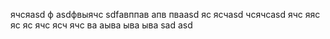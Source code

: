 ячсяasd
ф
asdфвыячс
sdfавппав
апв
пваasd
яс
ясчasd
чсячсasd
ячс
яяс
яс
яс
ячс
ясч
ячс
ва
аыва
ыва
ыва
sad
asd
